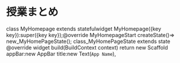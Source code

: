 # 授業まとめ
class MyHomepage extends statefulwidget
 MyHomepage({key key}):super({key key});@override
 MyHomepageStart createState()=> new_MyHomePageState();
 class_MyHomePageState extends state<MyHomePage>
  @override
  widget build(BuildContext context)
   return new Scaffold
   appBar:new AppBar
    title:new Text(`App Name`),
